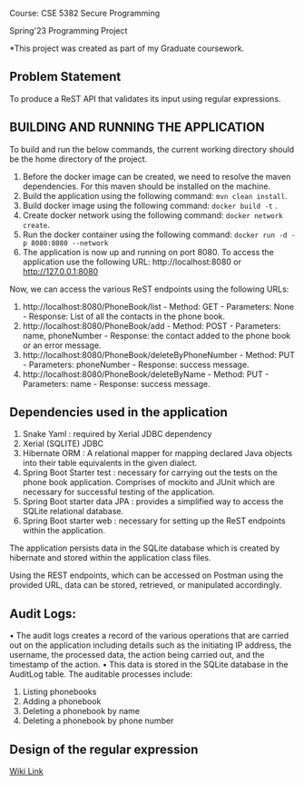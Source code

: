 Course: CSE 5382 Secure Programming

Spring'23 Programming Project

*This project was created as part of my Graduate coursework.

  ## Problem Statement
  To produce a ReST API that validates its input using regular expressions.
  
  ## BUILDING AND RUNNING THE APPLICATION
  To build and run the below commands, the current working directory should be the home directory of the project. 
  1. Before the docker image can be created, we need to resolve the maven dependencies. For this maven should be installed on the machine.
  2. Build the application using the following command: `mvn clean install`.
  3. Build docker image using the following command: `docker build -t` .
  4. Create docker network using the following command: `docker network create`.
  5. Run the docker container using the following command: `docker run -d -p 8080:8080 --network`
  6. The application is now up and running on port 8080. To access the application use the following URL: http://localhost:8080 or http://127.0.0.1:8080 

Now, we can access the various ReST endpoints using the following URLs: 
1. http://localhost:8080/PhoneBook/list 
		- Method: GET
		- Parameters: None
		- Response: List of all the contacts in the phone book. 
2.  http://localhost:8080/PhoneBook/add
		- Method: POST
		- Parameters: name, phoneNumber
		- Response: the contact added to the phone book or an error message. 
3.  http://localhost:8080/PhoneBook/deleteByPhoneNumber 
		- Method: PUT
		- Parameters: phoneNumber
		- Response: success message.
4.  http://localhost:8080/PhoneBook/deleteByName
		- Method: PUT 
		- Parameters: name 
		- Response: success message.

## Dependencies used in the application

1. Snake Yaml : required by Xerial JDBC dependency
2. Xerial (SQLITE) JDBC
3. Hibernate ORM : A relational mapper for mapping declared Java objects into their table equivalents in the given dialect.
4. Spring Boot Starter test : necessary for carrying out the tests on the phone book application.
Comprises of mockito and JUnit which are necessary for successful testing of the application.
5. Spring Boot starter data JPA : provides a simplified way to access the SQLite relational database.
6. Spring Boot starter web : necessary for setting up the ReST endpoints within the application.

The application persists data in the SQLite database which is created by hibernate and stored within the application class files.

Using the REST endpoints, which can be accessed on Postman using the provided URL, data can be stored, retrieved, or manipulated accordingly.

## Audit Logs:
• The audit logs creates a record of the various operations that are carried out on the application including details such as the initiating IP address, the username, the processed data, the action being carried out, and the timestamp of the action.
• This data is stored in the SQLite database in the AuditLog table. The auditable processes include:
1. Listing phonebooks
2. Adding a phonebook
3. Deleting a phonebook by name
4. Deleting a phonebook by phone number

## Design of the regular expression

[Wiki Link](https://github.com/meghna-cse/inputVal/wiki/Regular-Expression#design-of-the-regular-expression)
